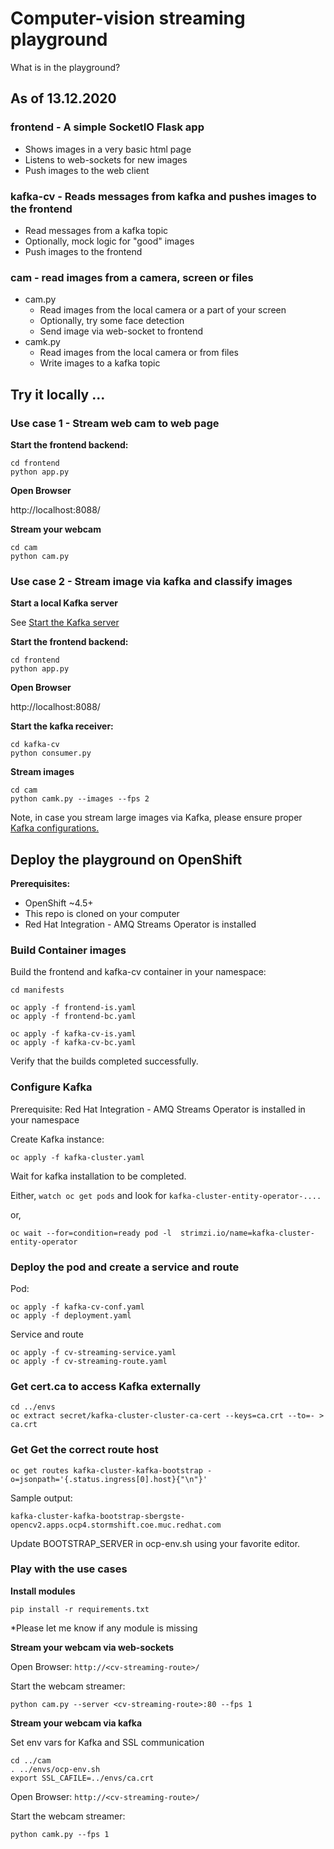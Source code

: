 # Computer-vision streaming playground

What is in the playground?


## As of 13.12.2020

### frontend - A simple SocketIO Flask app 
- Shows images in a very basic html page 
- Listens to web-sockets for new images
- Push images to the web client 

### kafka-cv - Reads messages from kafka and pushes images to the frontend
- Read messages from a kafka topic
- Optionally, mock logic for "good" images
- Push images to the frontend

### cam - read images from a camera, screen or files
- cam.py 
  - Read images from the local camera or a part of your screen
  - Optionally, try some face detection
  - Send image via web-socket to frontend
- camk.py
  - Read images from the local camera or from files
  - Write images to a kafka topic

## Try it locally ...

### Use case 1 - Stream web cam to web page
**Start the frontend backend:**
```
cd frontend
python app.py
```

**Open Browser**

http://localhost:8088/ 

**Stream your webcam**
```
cd cam
python cam.py 
```


### Use case 2 - Stream image via kafka and classify images 

**Start a local Kafka server**

See [ Start the Kafka server](
https://kafka.apache.org/25/documentation/streams/quickstart#quickstart_streams_startserver)

**Start the frontend backend:**
```
cd frontend
python app.py
```

**Open Browser**

http://localhost:8088/ 


**Start the kafka receiver:**
```
cd kafka-cv
python consumer.py
```

**Stream images**
```
cd cam
python camk.py --images --fps 2
```

Note, in case you stream large images via Kafka, please ensure proper [Kafka configurations.](https://stackoverflow.com/questions/51767879/not-able-to-send-large-messages-to-kafka)



## Deploy the playground on OpenShift

**Prerequisites:**
- OpenShift ~4.5+
- This repo is cloned on your computer
- Red Hat Integration - AMQ Streams Operator is installed
   
### Build Container images
Build the frontend and kafka-cv container in your namespace:

```
cd manifests

oc apply -f frontend-is.yaml
oc apply -f frontend-bc.yaml

oc apply -f kafka-cv-is.yaml
oc apply -f kafka-cv-bc.yaml
```

Verify that the builds completed successfully.

### Configure Kafka

Prerequisite: Red Hat Integration - AMQ Streams Operator is installed in your namespace

Create Kafka instance:
```
oc apply -f kafka-cluster.yaml
```

Wait for kafka installation to be completed.

Either,
`watch oc get pods`
and look for `kafka-cluster-entity-operator-....`

or,

```
oc wait --for=condition=ready pod -l  strimzi.io/name=kafka-cluster-entity-operator
```
### Deploy the pod and create a service and route

Pod:
```
oc apply -f kafka-cv-conf.yaml
oc apply -f deployment.yaml 
```

Service and route
```
oc apply -f cv-streaming-service.yaml
oc apply -f cv-streaming-route.yaml
```
### Get cert.ca to access Kafka externally

```
cd ../envs
oc extract secret/kafka-cluster-cluster-ca-cert --keys=ca.crt --to=- > ca.crt 
```

### Get Get the correct route host
```
oc get routes kafka-cluster-kafka-bootstrap -o=jsonpath='{.status.ingress[0].host}{"\n"}'
```
Sample output:
```
kafka-cluster-kafka-bootstrap-sbergste-opencv2.apps.ocp4.stormshift.coe.muc.redhat.com
```
Update BOOTSTRAP_SERVER in ocp-env.sh using your favorite editor.

### Play with the use cases


**Install modules**
```
pip install -r requirements.txt
```

*Please let me know if any module is missing

**Stream your webcam via web-sockets**

Open Browser: `http://<cv-streaming-route>/`

Start the webcam streamer:
```
python cam.py --server <cv-streaming-route>:80 --fps 1
```


**Stream your webcam via kafka**


Set env vars for Kafka and SSL communication
```
cd ../cam
. ../envs/ocp-env.sh
export SSL_CAFILE=../envs/ca.crt
```

Open Browser: `http://<cv-streaming-route>/`

Start the webcam streamer:

```
python camk.py --fps 1
```


